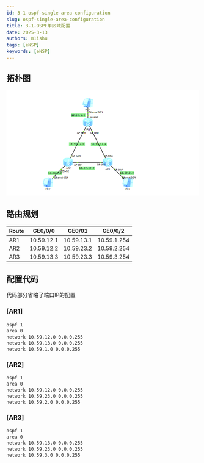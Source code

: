 ```yaml
---
id: 3-1-ospf-single-area-configuration
slug: ospf-single-area-configuration
title: 3-1-OSPF单区域配置
date: 2025-3-13
authors: m1ishu
tags: [eNSP]
keywords: [eNSP]
---
```

## 拓朴图

![1741825840763](image/04-OSPF单区域配置/1741825840763.png)

## 路由规划

| Route | GE0/0/0    | GE0/01     | GE0/0/2     |
| ----- | ---------- | ---------- | ----------- |
| AR1   | 10.59.12.1 | 10.59.13.1 | 10.59.1.254 |
| AR2   | 10.59.12.2 | 10.59.23.2 | 10.59.2.254 |
| AR3   | 10.59.13.3 | 10.59.23.3 | 10.59.3.254 |

## 配置代码

代码部分省略了端口IP的配置

### [AR1]

```
ospf 1
area 0
network 10.59.12.0 0.0.0.255
network 10.59.13.0 0.0.0.255
network 10.59.1.0 0.0.0.255
```

### [AR2]

```
ospf 1
area 0
network 10.59.12.0 0.0.0.255
network 10.59.23.0 0.0.0.255
network 10.59.2.0 0.0.0.255
```

### [AR3]

```
ospf 1
area 0
network 10.59.13.0 0.0.0.255
network 10.59.23.0 0.0.0.255
network 10.59.3.0 0.0.0.255
```
